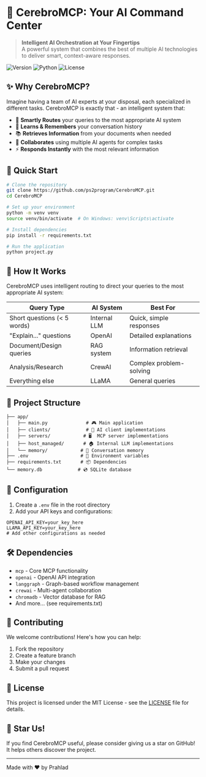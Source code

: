 # 🧠 CerebroMCP: Your AI Command Center

> **Intelligent AI Orchestration at Your Fingertips**  
> A powerful system that combines the best of multiple AI technologies to deliver smart, context-aware responses.

![Version](https://img.shields.io/badge/version-1.0.0-blue.svg)
![Python](https://img.shields.io/badge/python-3.8+-green.svg)
![License](https://img.shields.io/badge/license-MIT-yellow.svg)

## ✨ Why CerebroMCP?

Imagine having a team of AI experts at your disposal, each specialized in different tasks. CerebroMCP is exactly that - an intelligent system that:

- 🤖 **Smartly Routes** your queries to the most appropriate AI system
- 🧠 **Learns & Remembers** your conversation history
- 📚 **Retrieves Information** from your documents when needed
- 👥 **Collaborates** using multiple AI agents for complex tasks
- ⚡ **Responds Instantly** with the most relevant information

## 🚀 Quick Start

```bash
# Clone the repository
git clone https://github.com/ps2program/CerebroMCP.git
cd CerebroMCP

# Set up your environment
python -m venv venv
source venv/bin/activate  # On Windows: venv\Scripts\activate

# Install dependencies
pip install -r requirements.txt

# Run the application
python project.py
```

## 🎯 How It Works

CerebroMCP uses intelligent routing to direct your queries to the most appropriate AI system:

| Query Type | AI System | Best For |
|------------|-----------|----------|
| Short questions (< 5 words) | Internal LLM | Quick, simple responses |
| "Explain..." questions | OpenAI | Detailed explanations |
| Document/Design queries | RAG system | Information retrieval |
| Analysis/Research | CrewAI | Complex problem-solving |
| Everything else | LLaMA | General queries |

## 📁 Project Structure

```
├── app/
│   ├── main.py              # 🎮 Main application
│   ├── clients/             # 🤝 AI client implementations
│   ├── servers/            # 🖥️  MCP server implementations
│   ├── host_managed/       # 🏠 Internal LLM implementations
│   └── memory/            # 💾 Conversation memory
├── .env                   # 🔑 Environment variables
├── requirements.txt       # 📦 Dependencies
└── memory.db             # 💿 SQLite database
```

## 🔧 Configuration

1. Create a `.env` file in the root directory
2. Add your API keys and configurations:
```env
OPENAI_API_KEY=your_key_here
LLAMA_API_KEY=your_key_here
# Add other configurations as needed
```

## 🛠️ Dependencies

- `mcp` - Core MCP functionality
- `openai` - OpenAI API integration
- `langgraph` - Graph-based workflow management
- `crewai` - Multi-agent collaboration
- `chromadb` - Vector database for RAG
- And more... (see requirements.txt)

## 🤝 Contributing

We welcome contributions! Here's how you can help:

1. Fork the repository
2. Create a feature branch
3. Make your changes
4. Submit a pull request

## 📝 License

This project is licensed under the MIT License - see the [LICENSE](LICENSE) file for details.

## 🌟 Star Us!

If you find CerebroMCP useful, please consider giving us a star on GitHub! It helps others discover the project.

---

Made with ❤️ by Prahlad
